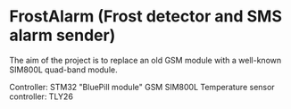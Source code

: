 # FrostAlarm (Frost detector and SMS alarm sender)

The aim of the project is to replace an old GSM module with a well-known SIM800L quad-band module.

Controller: STM32 "BluePill module"
GSM  SIM800L
Temperature sensor controller: TLY26

